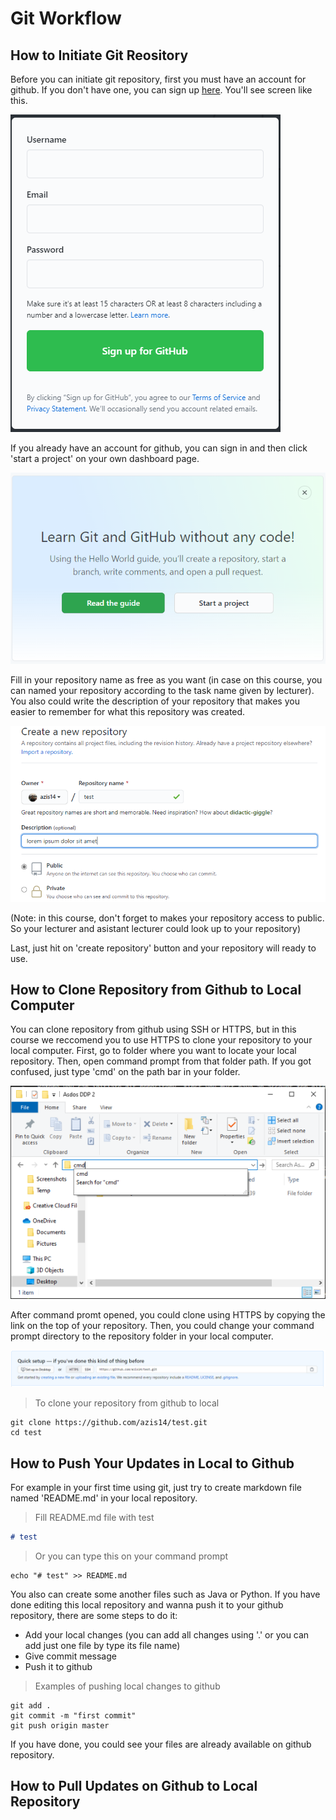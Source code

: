 # Git Workflow

## How to Initiate Git Reository

Before you can initiate git repository, first you must have an account for github. If you don't have one, you can sign up [here](https://github.com/). You'll see screen like this.

![screen shot 09-13-20](../images/github-01.PNG)

If you already have an account for github, you can sign in and then click 'start a project' on your own dashboard page.

![screen shot 09-13-20](../images/github-02.PNG)

Fill in your repository name as free as you want (in case on this course, you can named your repository according to the task name given by lecturer). You also could write the description of your repository that makes you easier to remember for what this repository was created.

![screen shot 09-13-20](../images/github-03.PNG)

(Note: in this course, don't forget to makes your repository access to public. So your lecturer and asistant lecturer could look up to your repository)

Last, just hit on 'create repository' button and your repository will ready to use.

## How to Clone Repository from Github to Local Computer

You can clone repository from github using SSH or HTTPS, but in this course we reccomend you to use HTTPS to clone your repository to your local computer. First, go to folder where you want to locate your local repository. Then, open command prompt from that folder path. If you got confused, just type 'cmd' on the path bar in your folder.

![screen shot 09-13-20](../images/github-04.PNG)

After command promt opened, you could clone using HTTPS by copying the link on the top of your repository. Then, you could change your command prompt directory to the repository folder in your local computer.

![screen shot 09-13-20](../images/github-05.PNG)

> To clone your repository from github to local

~~~shell
git clone https://github.com/azis14/test.git
cd test
~~~

## How to Push Your Updates in Local to Github

For example in your first time using git, just try to create markdown file named 'README.md' in your local repository.

> Fill README.md file with test

~~~markdown
# test
~~~

> Or you can type this on your command prompt

~~~shell
echo "# test" >> README.md
~~~

You also can create some another files such as Java or Python. If you have done editing this local repository and wanna push it to your github repository, there are some steps to do it:

- Add your local changes (you can add all changes using '.' or you can add just one file by type its file name)
- Give commit message
- Push it to github

> Examples of pushing local changes to github

~~~shell
git add .
git commit -m "first commit"
git push origin master
~~~

If you have done, you could see your files are already available on github repository.

## How to Pull Updates on Github to Local Repository

